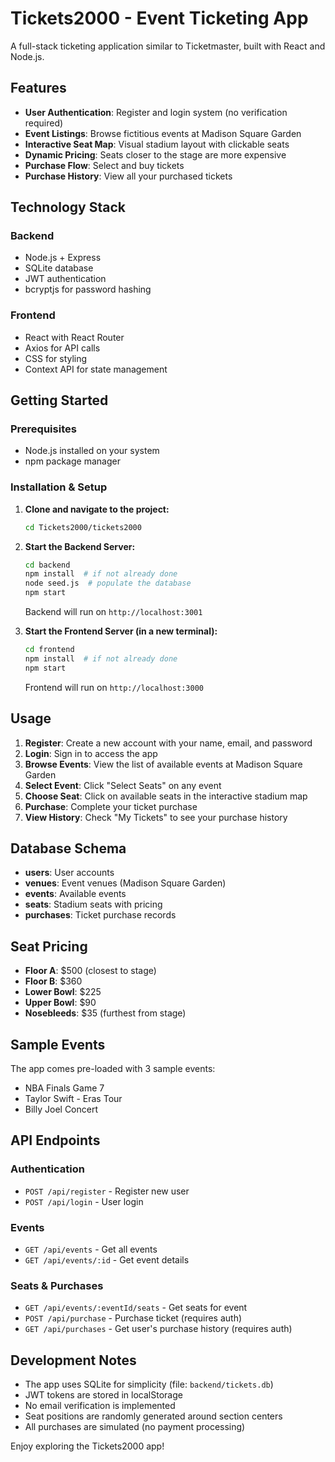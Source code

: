 # Tickets2000 - Event Ticketing App

A full-stack ticketing application similar to Ticketmaster, built with React and Node.js.

## Features

- **User Authentication**: Register and login system (no verification required)
- **Event Listings**: Browse fictitious events at Madison Square Garden
- **Interactive Seat Map**: Visual stadium layout with clickable seats
- **Dynamic Pricing**: Seats closer to the stage are more expensive
- **Purchase Flow**: Select and buy tickets
- **Purchase History**: View all your purchased tickets

## Technology Stack

### Backend
- Node.js + Express
- SQLite database
- JWT authentication
- bcryptjs for password hashing

### Frontend
- React with React Router
- Axios for API calls
- CSS for styling
- Context API for state management

## Getting Started

### Prerequisites
- Node.js installed on your system
- npm package manager

### Installation & Setup

1. **Clone and navigate to the project:**
   ```bash
   cd Tickets2000/tickets2000
   ```

2. **Start the Backend Server:**
   ```bash
   cd backend
   npm install  # if not already done
   node seed.js  # populate the database
   npm start
   ```
   Backend will run on `http://localhost:3001`

3. **Start the Frontend Server (in a new terminal):**
   ```bash
   cd frontend
   npm install  # if not already done
   npm start
   ```
   Frontend will run on `http://localhost:3000`

## Usage

1. **Register**: Create a new account with your name, email, and password
2. **Login**: Sign in to access the app
3. **Browse Events**: View the list of available events at Madison Square Garden
4. **Select Event**: Click "Select Seats" on any event
5. **Choose Seat**: Click on available seats in the interactive stadium map
6. **Purchase**: Complete your ticket purchase
7. **View History**: Check "My Tickets" to see your purchase history

## Database Schema

- **users**: User accounts
- **venues**: Event venues (Madison Square Garden)
- **events**: Available events
- **seats**: Stadium seats with pricing
- **purchases**: Ticket purchase records

## Seat Pricing

- **Floor A**: $500 (closest to stage)
- **Floor B**: $360
- **Lower Bowl**: $225
- **Upper Bowl**: $90
- **Nosebleeds**: $35 (furthest from stage)

## Sample Events

The app comes pre-loaded with 3 sample events:
- NBA Finals Game 7
- Taylor Swift - Eras Tour
- Billy Joel Concert

## API Endpoints

### Authentication
- `POST /api/register` - Register new user
- `POST /api/login` - User login

### Events
- `GET /api/events` - Get all events
- `GET /api/events/:id` - Get event details

### Seats & Purchases
- `GET /api/events/:eventId/seats` - Get seats for event
- `POST /api/purchase` - Purchase ticket (requires auth)
- `GET /api/purchases` - Get user's purchase history (requires auth)

## Development Notes

- The app uses SQLite for simplicity (file: `backend/tickets.db`)
- JWT tokens are stored in localStorage
- No email verification is implemented
- Seat positions are randomly generated around section centers
- All purchases are simulated (no payment processing)

Enjoy exploring the Tickets2000 app!